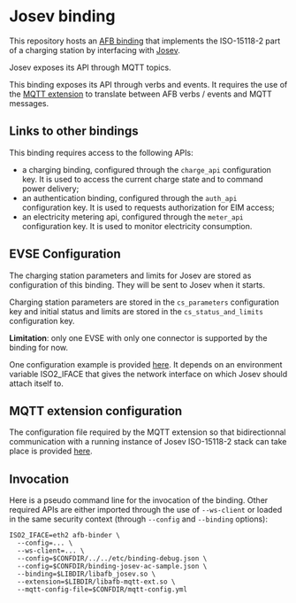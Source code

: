 # Josev binding

This repository hosts an [AFB binding](https://docs.redpesk.bzh/docs/en/master/developer-guides/afb-binding-overview.html) that implements the ISO-15118-2 part of a charging station by interfacing with [Josev](https://github.com/EcoG-io/josev).

Josev exposes its API through MQTT topics.

This binding exposes its API through verbs and events. It requires the use of the [MQTT extension](https://github.com/tux-evse/afb-mqtt-ext) to translate between AFB verbs / events and MQTT messages.

## Links to other bindings

This binding requires access to the following APIs:

- a charging binding, configured through the `charge_api` configuration key. It is used to access the current charge state and to command power delivery;
- an authentication binding, configured through the `auth_api` configuration key. It is used to requests authorization for EIM access;
- an electricity metering api, configured through the `meter_api` configuration key. It is used to monitor electricity consumption.

## EVSE Configuration

The charging station parameters and limits for Josev are stored as configuration of this binding. They will be sent to Josev when it starts.

Charging station parameters are stored in the `cs_parameters` configuration key and initial status and limits are stored in the `cs_status_and_limits` configuration key.

**Limitation**: only one EVSE with only one connector is supported by the binding for now.

One configuration example is provided [here](afb-binding/etc/binding-josev-ac-sample.json). It depends on an environment variable ISO2_IFACE that gives the network interface on which Josev should attach itself to.

## MQTT extension configuration

The configuration file required by the MQTT extension so that bidirectionnal communication with a running instance of Josev ISO-15118-2 stack can take place is provided [here](afb-binding/etc/mqtt-config.yml).

## Invocation

Here is a pseudo command line for the invocation of the binding. Other required APIs are either imported through the use of `--ws-client` or loaded in the same security context (through `--config` and `--binding` options):

```
ISO2_IFACE=eth2 afb-binder \
  --config=... \
  --ws-client=... \
  --config=$CONFDIR/../../etc/binding-debug.json \
  --config=$CONFDIR/binding-josev-ac-sample.json \
  --binding=$LIBDIR/libafb_josev.so \
  --extension=$LIBDIR/libafb-mqtt-ext.so \
  --mqtt-config-file=$CONFDIR/mqtt-config.yml

```